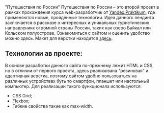 "Путешествия по России"
Путешествия по России – это второй проект в рамках прохождения курса web-разработчик от [Yandex.Praktikum](https://practicum.yandex.ru/), где применяются новые, пройденные технологии. Идея данного лендинга заключается в рассказе о интересных и уникальных туристических направлениях огромной страны России, таких как озеро Байкал или Кольском полуострове. Ознакомиться с сайтом и оценить удобство можно здесь. Макет для верстки находится [здесь](https://www.figma.com/file/5S2WSbEFL6awjVWJ0NWL8Q/Sprint-3_-Russia-_-desktop-mobile?node-id=28503:0).

## Технологии ав проекте:

В основе разработки данного сайта по-прежнему лежит HTML и CSS, но в отличии от первого проекта, здесь реализована "резиновая" и адаптивная верстка, поэтому сайтом удобно пользоваться на различных устройствах буть то смартфон, планшет или настольный компьютер. Для реализации такого функционала используются:
 - CSS Grid;
 - Flexbox;
 - Гибкие свойства такие как max-width.

